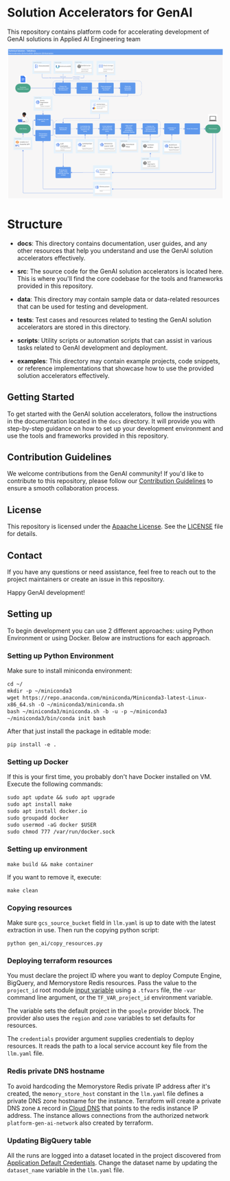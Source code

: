 # Solution Accelerators for GenAI
This repository contains platform code for accelerating development of GenAI solutions in Applied AI Engineering team

![alt text](resources/image.png)

# Structure

- **docs**: This directory contains documentation, user guides, and any other resources that help you understand and use the GenAI solution accelerators effectively.

- **src**: The source code for the GenAI solution accelerators is located here. This is where you'll find the core codebase for the tools and frameworks provided in this repository.

- **data**: This directory may contain sample data or data-related resources that can be used for testing and development.

- **tests**: Test cases and resources related to testing the GenAI solution accelerators are stored in this directory.

- **scripts**: Utility scripts or automation scripts that can assist in various tasks related to GenAI development and deployment.

- **examples**: This directory may contain example projects, code snippets, or reference implementations that showcase how to use the provided solution accelerators effectively.

## Getting Started

To get started with the GenAI solution accelerators, follow the instructions in the documentation located in the `docs` directory. It will provide you with step-by-step guidance on how to set up your development environment and use the tools and frameworks provided in this repository.

## Contribution Guidelines

We welcome contributions from the GenAI community! If you'd like to contribute to this repository, please follow our [Contribution Guidelines](CONTRIBUTING.md) to ensure a smooth collaboration process.

## License

This repository is licensed under the [Apaache License](LICENSE). See the [LICENSE](LICENSE) file for details.

## Contact

If you have any questions or need assistance, feel free to reach out to the project maintainers or create an issue in this repository.

Happy GenAI development!


## Setting up
To begin development you can use 2 different approaches: using Python Environment or using Docker. Below are instructions for each approach.

### Setting up Python Environment
Make sure to install miniconda environment:
```
cd ~/
mkdir -p ~/miniconda3
wget https://repo.anaconda.com/miniconda/Miniconda3-latest-Linux-x86_64.sh -O ~/miniconda3/miniconda.sh
bash ~/miniconda3/miniconda.sh -b -u -p ~/miniconda3
~/miniconda3/bin/conda init bash
```
After that just install the package in editable mode:

```
pip install -e .
```

### Setting up Docker
If this is your first time, you probably don't have Docker installed on VM. Execute the following commands:
```
sudo apt update && sudo apt upgrade
sudo apt install make
sudo apt install docker.io
sudo groupadd docker
sudo usermod -aG docker $USER
sudo chmod 777 /var/run/docker.sock
```

### Setting up environment

```
make build && make container
```

If you want to remove it, execute:

```
make clean
```


### Copying resources

Make sure `gcs_source_bucket` field in `llm.yaml` is up to date with the latest extraction in use. Then run the copying python script:
```
python gen_ai/copy_resources.py
```


### Deploying terraform resources
You must declare the project ID where you want to deploy Compute Engine, BigQuery, and Memorystore Redis resources. Pass the value to the `project_id` root module [input variable](https://developer.hashicorp.com/terraform/language/values/variables#assigning-values-to-root-module-variables) using a `.tfvars` file, the `-var` command line argument, or the `TF_VAR_project_id` environment variable.

The variable sets the default project in the `google` provider block. The provider also uses the `region` and `zone` variables to set defaults for resources.

The `credentials` provider argument supplies credentials to deploy resources. It reads the path to a local service account key file from the `llm.yaml` file.


### Redis private DNS hostname
To avoid hardcoding the Memorystore Redis private IP address after it's created, the `memory_store_host` constant in the `llm.yaml` file defines a private DNS zone hostname for the instance. Terraform will create a private DNS zone `A` record in [Cloud DNS](https://cloud.google.com/dns/docs/zones#create-private-zone) that points to the redis instance IP address. The instance allows connections from the authorized network `platform-gen-ai-network` also created by terraform.


### Updating BigQuery table

All the runs are logged into a dataset located in the project discovered from [Application Default Credentials](https://cloud.google.com/docs/authentication/application-default-credentials). Change the dataset name by updating the `dataset_name` variable in the `llm.yaml` file.
